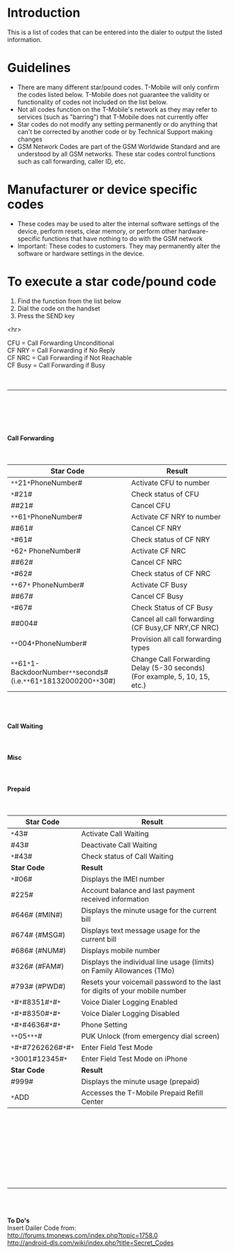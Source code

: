 # Introduction #

This is a list of codes that can be entered into the dialer to output the listed information.

# Guidelines #

  * There are many different star/pound codes. T-Mobile will only confirm the codes listed below. T-Mobile does not guarantee the validity or functionality of codes not included on the list below.
  * Not all codes function on the T-Mobile's network as they may refer to services (such as "barring") that T-Mobile does not currently offer
  * Star codes do not modify any setting permanently or do anything that can't be corrected by another code or by Technical Support making changes
  * GSM Network Codes are part of the GSM Worldwide Standard and are understood by all GSM networks. These star codes control functions such as call forwarding, caller ID, etc.

# Manufacturer or device specific codes #

  * These codes may be used to alter the internal software settings of the device, perform resets, clear memory, or perform other hardware-specific functions that have nothing to do with the GSM network
  * Important: These codes to customers. They may permanently alter the software or hardware settings in the device.

# To execute a star code/pound code #

  1. Find the function from the list below
  1. Dial the code on the handset
  1. Press the SEND key



&lt;hr&gt;


CFU = Call Forwarding Unconditional<br>
CF NRY = Call Forwarding if No Reply<br>
CF NRC = Call Forwarding if Not Reachable<br>
CF Busy = Call Forwarding if Busy<br>
<br>
<br>
<hr><br>
<br>
<br>
<br>
<h4> <b>Call Forwarding</b> </h4>
<br>
<table><thead><th> <b>Star Code</b> </th><th> <b>Result</b> </th></thead><tbody>
<tr><td> <code>*</code><code>*</code>21<code>*</code>PhoneNumber# </td><td> Activate CFU to number </td></tr>
<tr><td> <code>*</code>#21# </td><td> Check status of CFU </td></tr>
<tr><td> ##21# </td><td> Cancel CFU </td></tr>
<tr><td> <code>*</code><code>*</code>61<code>*</code>PhoneNumber# </td><td> Activate CF NRY to number </td></tr>
<tr><td> ##61# </td><td> Cancel CF NRY </td></tr>
<tr><td> <code>*</code>#61# </td><td> Check status of CF NRY </td></tr>
<tr><td> <code>*</code>62<code>*</code> PhoneNumber# </td><td> Activate CF NRC </td></tr>
<tr><td> ##62# </td><td> Cancel CF NRC </td></tr>
<tr><td> <code>*</code>#62# </td><td> Check status of CF NRC </td></tr>
<tr><td> <code>*</code><code>*</code>67<code>*</code> PhoneNumber# </td><td> Activate CF Busy </td></tr>
<tr><td> ##67# </td><td> Cancel CF Busy </td></tr>
<tr><td> <code>*</code>#67# </td><td> Check Status of CF Busy </td></tr>
<tr><td> ##004# </td><td> Cancel all call forwarding (CF Busy,CF NRY,CF NRC) </td></tr>
<tr><td> <code>*</code><code>*</code>004<code>*</code>PhoneNumber#  </td><td> Provision all call forwarding types </td></tr>
<tr><td> <code>*</code><code>*</code>61<code>*</code>1-BackdoorNumber<code>*</code><code>*</code>seconds#<br>(i.e.<code>*</code><code>*</code>61<code>*</code>18132000200<code>*</code><code>*</code>30#) </td><td> Change Call Forwarding Delay (5-30 seconds)<br>(For example, 5, 10, 15, etc.) </td></tr></tbody></table>

<br>
<br>

<h4> <b>Call Waiting</b> </h4>
<table><thead><th> <b>Star Code</b> </th><th> <b>Result</b> </th></thead><tbody>
<tr><td> <code>*</code>43# </td><td> Activate Call Waiting </td></tr>
<tr><td> #43# </td><td> Deactivate Call Waiting </td></tr>
<tr><td> <code>*</code>#43# </td><td> Check status of Call Waiting  </td></tr>
<br>
<h4> <b>Misc</b> </h4>
<tr><td> <b>Star Code</b> </td><td> <b>Result</b> </td></tr>
<tr><td> <code>*</code>#06# </td><td> Displays the IMEI number </td></tr>
<tr><td> #225# </td><td> Account balance and last payment received information </td></tr>
<tr><td> #646# (#MIN#) </td><td> Displays the minute usage for the current bill </td></tr>
<tr><td> #674# (#MSG#) </td><td> Displays text message usage for the current bill </td></tr>
<tr><td> #686# (#NUM#) </td><td> Displays mobile number </td></tr>
<tr><td> #326# (#FAM#) </td><td> Displays the individual line usage (limits) on Family Allowances (TMo) </td></tr>
<tr><td> #793# (#PWD#) </td><td> Resets your voicemail password to the last for digits of your mobile number </td></tr>
<tr><td> <code>*</code>#<code>*</code>#8351#<code>*</code>#<code>*</code> </td><td> Voice Dialer Logging Enabled </td></tr>
<tr><td> <code>*</code>#<code>*</code>#8350#<code>*</code>#<code>*</code> </td><td> Voice Dialer Logging Disabled </td></tr>
<tr><td> <code>*</code>#<code>*</code>#4636#<code>*</code>#<code>*</code> </td><td> Phone Setting </td></tr>
<tr><td> <code>*</code><code>*</code>05<code>*</code><PUK Code><code>*</code><enter a new pin><code>*</code><confirm the new pin># </td><td> PUK Unlock (from emergency dial screen) </td></tr>
<tr><td> <code>*</code>#<code>*</code>#7262626#<code>*</code>#<code>*</code> </td><td> Enter Field Test Mode </td></tr>
<tr><td> <code>*</code>3001#12345#<code>*</code> </td><td> Enter Field Test Mode on iPhone </td></tr>
<br>
<h4> <b>Prepaid</b> </h4>
<tr><td> <b>Star Code</b> </td><td> <b>Result</b> </td></tr>
<tr><td> #999# </td><td> Displays the minute usage (prepaid) </td></tr>
<tr><td> <code>*</code>ADD </td><td> Accesses the T-Mobile Prepaid Refill Center </td></tr>
<br></tbody></table>

<br><br><br><br><br><br><br>
<br>
<br>
<hr><br>
<br>
<br>
<b>To Do's</b><br>
Insert Dailer Code from: <br>
<a href='http://forums.tmonews.com/index.php?topic=1758.0'>http://forums.tmonews.com/index.php?topic=1758.0</a><br>
<a href='http://android-dls.com/wiki/index.php?title=Secret_Codes'>http://android-dls.com/wiki/index.php?title=Secret_Codes</a>